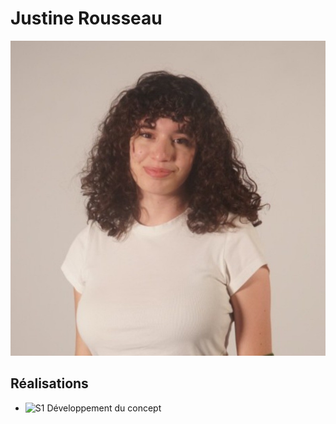 # Justine Rousseau

 ![Justine Rousseau](https://github.com/Miaou-Mafia/projet-luminatura/blob/main/assets/images/justine.jpg)

 ## Réalisations

 <!-- Une image par semaine de la réalisation dont tu es le plus fier avec une légende -->

* ![S1 Développement du concept](https://fakeimg.pl/400x400?text=Concept)

